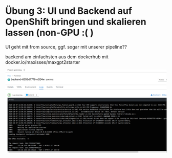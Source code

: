 # Übung 3: UI und Backend auf OpenShift bringen und skalieren lassen \(non-GPU :\( \)

UI geht mit from source, ggf. sogar mit unserer pipeline??

backend am einfachsten aus dem dockerhub mit docker.io/maxisses/maxgpt2starter

![](../../.gitbook/assets/image%20%28164%29.png)


